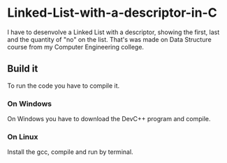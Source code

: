 # Linked-List-with-a-descriptor-in-C

I have to desenvolve a Linked List with a descriptor, showing the first, last and the quantity of "no" on the list. That's was made on Data Structure course from my Computer Engineering college.

## Build it

To run the code you have to compile it.
### On Windows
On Windows you have to download the DevC++ program and compile.

### On Linux 

Install the gcc, compile and run by terminal.
